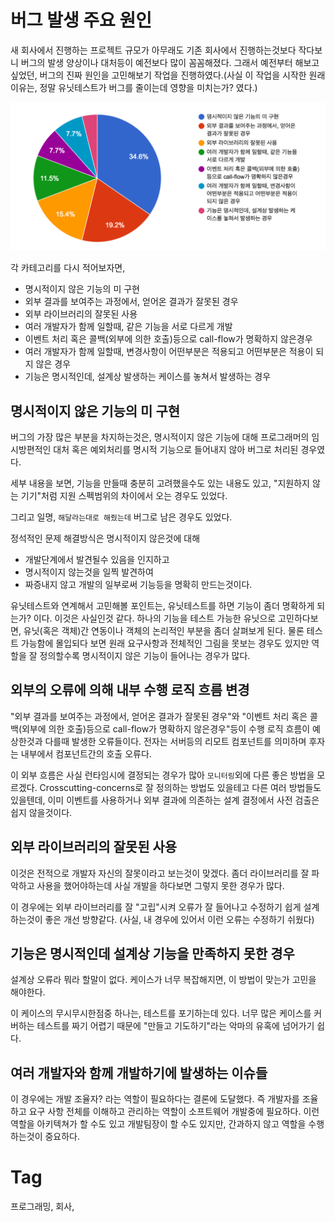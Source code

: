 버그 발생 주요 원인
===============

새 회사에서 진행하는 프로젝트 규모가 아무래도 기존 회사에서 진행하는것보다 작다보니 버그의 발생 양상이나 대처등이 예전보다 많이 꼼꼼해졌다. 그래서 예전부터 해보고 싶었던, 버그의 진짜 원인을 고민해보기 작업을 진행하였다.(사실 이 작업을 시작한 원래 이유는, 정말 유닛테스트가 버그를 줄이는데 영향을 미치는가? 였다.)

<div align="center"><img src="_img/bug-source.png"/></div>

각 카테고리를 다시 적어보자면,

 * 명시적이지 않은 기능의 미 구현
 * 외부 결과를 보여주는 과정에서, 얻어온 결과가 잘못된 경우
 * 외부 라이브러리의 잘못된 사용
 * 여러 개발자가 함께 일할때, 같은 기능을 서로 다르게 개발
 * 이벤트 처리 혹은 콜백(외부에 의한 호출)등으로 call-flow가 명확하지 않은경우
 * 여러 개발자가 함께 일할때, 변경사항이 어떤부분은 적용되고 어떤부분은 적용이 되지 않은 경우
 * 기능은 명시적인데, 설계상 발생하는 케이스를 놓쳐서 발생하는 경우

명시적이지 않은 기능의 미 구현
------------------------

버그의 가장 많은 부분을 차지하는것은, 명시적이지 않은 기능에 대해 프로그래머의 임시방편적인 대처 혹은 예외처리를 명시적 기능으로 들어내지 않아 버그로 처리된 경우였다.

세부 내용을 보면, 기능을 만들때 충분히 고려했을수도 있는 내용도 있고, "지원하지 않는 기기"처럼 지원 스펙범위의 차이에서 오는 경우도 있었다.

그리고 일명, `해달라는대로 해줬는데` 버그로 남은 경우도 있었다.

정석적인 문제 해결방식은 명시적이지 않은것에 대해

 * 개발단계에서 발견될수 있음을 인지하고
 * 명시적이지 않는것을 일찍 발견하여
 * 짜증내지 않고 개발의 일부로써 기능등을 명확히 만드는것이다.

유닛테스트와 연계해서 고민해볼 포인트는, 유닛테스트를 하면 기능이 좀더 명확하게 되는가? 이다. 이것은 사실인것 같다. 하나의 기능을 테스트 가능한 유닛으로 고민하다보면, 유닛(혹은 객체)간 연동이나 객체의 논리적인 부분을 좀더 살펴보게 된다. 물론 테스트 가능함에 몰입되다 보면 원래 요구사항과 전체적인 그림을 못보는 경우도 있지만 역할을 잘 정의할수록 명시적이지 않은 기능이 들어나는 경우가 많다.

외부의 오류에 의해 내부 수행 로직 흐름 변경
----------------------------------

"외부 결과를 보여주는 과정에서, 얻어온 결과가 잘못된 경우"와 "이벤트 처리 혹은 콜백(외부에 의한 호출)등으로 call-flow가 명확하지 않은경우"등이 수행 로직 흐름이 예상한것과 다를때 발생한 오류들이다. 전자는 서버등의 리모트 컴포넌트를 의미하며 후자는 내부에서 컴포넌트간의 호출 오류다.

이 외부 흐름은 사실 런타임시에 결정되는 경우가 많아 `모니터링`외에 다른 좋은 방법을 모르겠다. Crosscutting-concerns로 잘 정의하는 방법도 있을테고 다른 여러 방법들도 있을텐데, 이미 이벤트를 사용하거나 외부 결과에 의존하는 설계 결정에서 사전 검출은 쉽지 않을것이다.

외부 라이브러리의 잘못된 사용
----------------------

이것은 전적으로 개발자 자신의 잘못이라고 보는것이 맞겠다. 좀더 라이브러리를 잘 파악하고 사용을 했어야하는데 사실 개발을 하다보면 그렇지 못한 경우가 많다.

이 경우에는 외부 라이브러리를 잘 "고립"시켜 오류가 잘 들어나고 수정하기 쉽게 설계하는것이 좋은 개선 방향같다. (사실, 내 경우에 있어서 이런 오류는 수정하기 쉬웠다)

기능은 명시적인데 설계상 기능을 만족하지 못한 경우
---------------------------------------

설계상 오류라 뭐라 할말이 없다. 케이스가 너무 복잡해지면, 이 방법이 맞는가 고민을 해야한다.

이 케이스의 무시무시한점중 하나는, 테스트를 포기하는데 있다. 너무 많은 케이스를 커버하는 테스트를 짜기 어렵기 때문에 "만들고 기도하기"라는 악마의 유혹에 넘어가기 쉽다.

여러 개발자와 함께 개발하기에 발생하는 이슈들
-----------------------------------

이 경우에는 개발 조율자? 라는 역할이 필요하다는 결론에 도달했다. 즉 개발자를 조율하고 요구 사항 전체를 이해하고 관리하는 역할이 소프트웨어 개발중에 필요하다. 이런 역할을 아키텍쳐가 할 수도 있고 개발팀장이 할 수도 있지만, 간과하지 않고 역할을 수행하는것이 중요하다.


Tag
====
프로그래밍, 회사,

